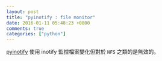 ```yaml
---
layout: post
title: "pyinotify : file monitor"
date: 2016-01-11 05:48:23 +0800
comments: true
categories: ["python"]
---
```


<!-- more -->

[pyinotify] 使用 inotify 監控檔案變化但對於 `NFS` 之類的是無效的。


[pyinotify]:https://github.com/seb-m/pyinotify